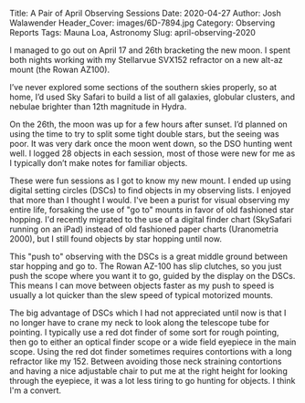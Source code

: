 Title: A Pair of April Observing Sessions
Date: 2020-04-27
Author: Josh Walawender
Header_Cover: images/6D-7894.jpg
Category: Observing Reports
Tags: Mauna Loa, Astronomy
Slug: april-observing-2020

I managed to go out on April 17 and 26th bracketing the new moon.  I spent both nights working with my Stellarvue SVX152 refractor  on a new alt-az mount (the Rowan AZ100).

I’ve never explored some sections of the southern skies properly, so at home, I’d used Sky Safari to build a list of all galaxies, globular clusters, and nebulae brighter than 12th magnitude in Hydra.

On the 26th, the moon was up for a few hours after sunset.  I’d planned on using the time to try to split some tight double stars, but the seeing was poor.  It was very dark once the moon went down, so the DSO hunting went well.  I logged 28 objects in each session, most of those were new for me as I typically don’t make notes for familiar objects.

These were fun sessions as I got to know my new mount.  I ended up using digital setting circles (DSCs) to find objects in my observing lists.  I enjoyed that more than I thought I would.  I've been a purist for visual observing my entire life, forsaking the use of "go to" mounts in favor of old fashioned star hopping.  I'd recently migrated to the use of a digital finder chart (SkySafari running on an iPad) instead of old fashioned paper charts (Uranometria 2000), but I still found objects by star hopping until now.

This "push to" observing with the DSCs is a great middle ground between star hopping and go to.  The Rowan AZ-100 has slip clutches, so you just push the scope where you want it to go, guided by the display on the DSCs.  This means I can move between objects faster as my push to speed is usually a lot quicker than the slew speed of typical motorized mounts.

The big advantage of DSCs which I had not appreciated until now is that I no longer have to crane my neck to look along the telescope tube for pointing.  I typically use a red dot finder of some sort for rough pointing, then go to either an optical finder scope or a wide field eyepiece in the main scope.  Using the red dot finder sometimes requires contortions with a long refractor like my 152.  Between avoiding those neck straining contortions and having a nice adjustable chair to put me at the right height for looking through the eyepiece, it was a lot less tiring to go hunting for objects.  I think I'm a convert.
